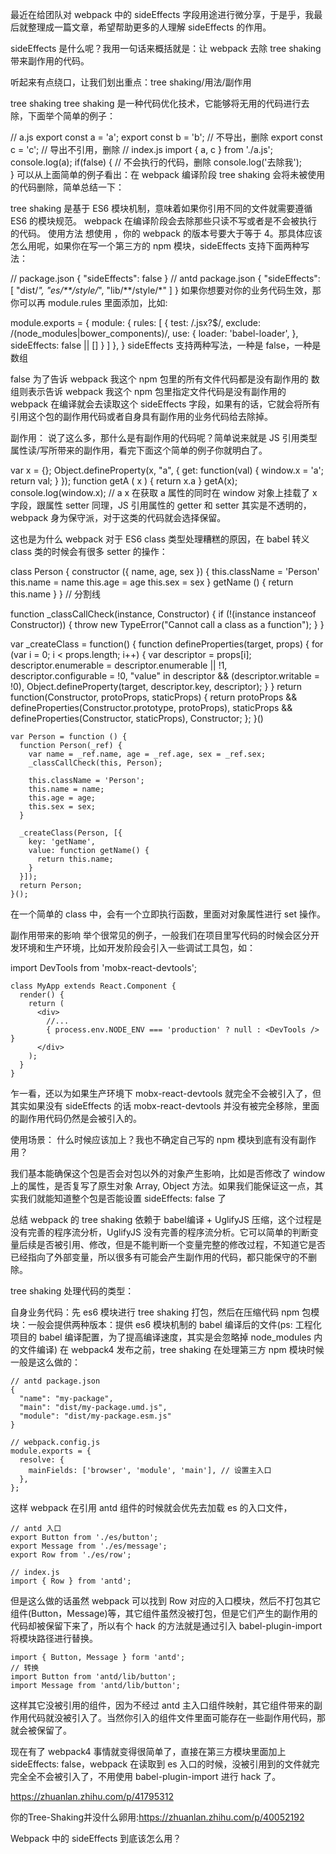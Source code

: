 <!--
 * @Author: your name
 * @Date: 2021-04-22 22:33:02
 * @LastEditTime: 2021-07-06 22:15:47
 * @LastEditors: Please set LastEditors
 * @Description: In User Settings Edit
 * @FilePath: \learn\tree-shaking的优化.md
-->
最近在给团队对 webpack 中的 sideEffects 字段用途进行微分享，于是乎，我最后就整理成一篇文章，希望帮助更多的人理解 sideEffects 的作用。

sideEffects 是什么呢？我用一句话来概括就是：让 webpack 去除 tree shaking 带来副作用的代码。

听起来有点绕口，让我们划出重点：tree shaking/用法/副作用

tree shaking
tree shaking 是一种代码优化技术，它能够将无用的代码进行去除，下面举个简单的例子：

  // a.js
  export const a = 'a';
  export const b = 'b';    // 不导出，删除
  export const c = 'c';    // 导出不引用，删除
  // index.js 
  import { a, c } from './a.js'; 
  console.log(a);
  if(false) {             // 不会执行的代码，删除
    console.log('去除我');  
  }
可以从上面简单的例子看出：在 webpack 编译阶段 tree shaking 会将未被使用的代码删除，简单总结一下：

tree shaking 是基于 ES6 模块机制，意味着如果你引用不同的文件就需要遵循 ES6 的模块规范。
webpack 在编译阶段会去除那些只读不写或者是不会被执行的代码。
使用方法
想使用  ，你的 webpack 的版本号要大于等于 4。那具体应该怎么用呢，如果你在写一个第三方的 npm 模块，sideEffects 支持下面两种写法：

  // package.json
  {
      "sideEffects": false
  }
  // antd package.json
  {
    "sideEffects": [
      "dist/*",
      "es/**/style/*",
      "lib/**/style/*"
    ]
  }
如果你想要对你的业务代码生效，那你可以再 module.rules 里面添加，比如:

  module.exports = {
    module: {
      rules: [
        {
          test: /\.jsx?$/,
          exclude: /(node_modules|bower_components)/,
          use: {
            loader: 'babel-loader',
          },
          sideEffects: false || []
        }
      ]
    },
  }
sideEffects 支持两种写法，一种是 false，一种是数组

false 为了告诉 webpack 我这个 npm 包里的所有文件代码都是没有副作用的
数组则表示告诉 webpack 我这个 npm 包里指定文件代码是没有副作用的
webpack 在编译就会去读取这个 sideEffects 字段，如果有的话，它就会将所有引用这个包的副作用代码或者自身具有副作用的业务代码给去除掉。

副作用：
说了这么多，那什么是有副作用的代码呢？简单说来就是 JS 引用类型属性读/写所带来的副作用，看完下面这个简单的例子你就明白了。

  var x = {};
  Object.defineProperty(x, "a", {
      get: function(val) {
          window.x = 'a';
          return val;
      }
  });
  function getA ( x ) {
      return x.a
  }
  getA(x);
  console.log(window.x);     // a
x 在获取 a 属性的同时在 window 对象上挂载了 x 字段，跟属性 setter 同理，JS 引用属性的 getter 和 setter 其实是不透明的，webpack 身为保守派，对于这类的代码就会选择保留。

这也是为什么 webpack 对于 ES6 class 类型处理糟糕的原因，在 babel 转义 class 类的时候会有很多 setter 的操作：

  class Person {
    constructor ({ name, age, sex }) {
      this.className = 'Person'
      this.name = name
      this.age = age
      this.sex = sex
    }
    getName () {
      return this.name
    }
  }
// 分割线

  function _classCallCheck(instance, Constructor) { if (!(instance instanceof Constructor)) { throw new TypeError("Cannot call a class as a function"); } }

  var _createClass = function() {
    function defineProperties(target, props) {
      for (var i = 0; i < props.length; i++) {
        var descriptor = props[i];
        descriptor.enumerable = descriptor.enumerable || !1, descriptor.configurable = !0,
        "value" in descriptor && (descriptor.writable = !0), Object.defineProperty(target, descriptor.key, descriptor);
      }
    }
    return function(Constructor, protoProps, staticProps) {
      return protoProps && defineProperties(Constructor.prototype, protoProps), staticProps && defineProperties(Constructor, staticProps),
      Constructor;
    };
  }()

    var Person = function () {
      function Person(_ref) {
        var name = _ref.name, age = _ref.age, sex = _ref.sex;
        _classCallCheck(this, Person);

        this.className = 'Person';
        this.name = name;
        this.age = age;
        this.sex = sex;
      }

      _createClass(Person, [{
        key: 'getName',
        value: function getName() {
          return this.name;
        }
      }]);
      return Person;
    }();

在一个简单的 class 中，会有一个立即执行函数，里面对对象属性进行 set 操作。

副作用带来的影响
举个很常见的例子，一般我们在项目里写代码的时候会区分开发环境和生产环境，比如开发阶段会引入一些调试工具包，如：


  import DevTools from 'mobx-react-devtools';
  
    class MyApp extends React.Component {
      render() {
        return (
          <div>
            //...
            { process.env.NODE_ENV === 'production' ? null : <DevTools /> }
          </div>
        );
      }
    }

乍一看，还以为如果生产环境下 mobx-react-devtools 就完全不会被引入了，但其实如果没有 sideEffects 的话 mobx-react-devtools 并没有被完全移除，里面的副作用代码仍然是会被引入的。

使用场景：
什么时候应该加上？我也不确定自己写的 npm 模块到底有没有副作用？

我们基本能确保这个包是否会对包以外的对象产生影响，比如是否修改了 window 上的属性，是否复写了原生对象 Array, Object 方法。如果我们能保证这一点，其实我们就能知道整个包是否能设置 sideEffects: false 了

总结
webpack 的 tree shaking 依赖于 babel编译 + UglifyJS 压缩，这个过程是没有完善的程序流分析，UglifyJS 没有完善的程序流分析。它可以简单的判断变量后续是否被引用、修改，但是不能判断一个变量完整的修改过程，不知道它是否已经指向了外部变量，所以很多有可能会产生副作用的代码，都只能保守的不删除。

tree shaking 处理代码的类型：

自身业务代码：先 es6 模块进行 tree shaking 打包，然后在压缩代码
npm 包模块：一般会提供两种版本：提供 es6 模块机制的 babel 编译后的文件(ps: 工程化项目的 babel 编译配置，为了提高编译速度，其实是会忽略掉 node_modules 内的文件编译)
在 webpack4 发布之前，tree shaking 在处理第三方 npm 模块时候一般是这么做的：

    // antd package.json
    {
      "name": "my-package",
      "main": "dist/my-package.umd.js",
      "module": "dist/my-package.esm.js"
    }

    // webpack.config.js
    module.exports = {
      resolve: {
        mainFields: ['browser', 'module', 'main'], // 设置主入口
      },
    };
这样 webpack 在引用 antd 组件的时候就会优先去加载 es 的入口文件，

    // antd 入口
    export Button from './es/button';
    export Message from './es/message';
    export Row from './es/row';

    // index.js
    import { Row } from 'antd';
但是这么做的话虽然 webpack 可以找到 Row 对应的入口模块，然后不打包其它组件(Button，Message)等，其它组件虽然没被打包，但是它们产生的副作用的代码却被保留下来了，所以有个 hack 的方法就是通过引入 babel-plugin-import 将模块路径进行替换。

    import { Button, Message } form 'antd';
    // 转换
    import Button from 'antd/lib/button';
    import Message from 'antd/lib/button';
    
这样其它没被引用的组件，因为不经过 antd 主入口组件映射，其它组件带来的副作用代码就没被引入了。当然你引入的组件文件里面可能存在一些副作用代码，那就会被保留了。

现在有了 webpack4 事情就变得很简单了，直接在第三方模块里面加上 sideEffects: false，webpack 在读取到 es 入口的时候，没被引用到的文件就完完全全不会被引入了，不用使用 babel-plugin-import 进行 hack 了。

https://zhuanlan.zhihu.com/p/41795312

你的Tree-Shaking并没什么卵用:https://zhuanlan.zhihu.com/p/40052192

Webpack 中的 sideEffects 到底该怎么用？